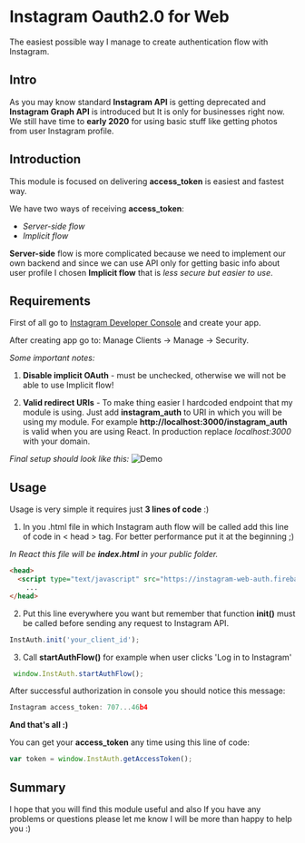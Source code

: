 ﻿# Instagram Oauth2.0 for Web

The easiest possible way I manage to create authentication flow with Instagram.
 
 ## Intro
 As you may know standard **Instagram API** is getting deprecated and **Instagram Graph API** is introduced but It is only for businesses right now. We still have time to **early 2020** for using basic stuff like getting photos from user Instagram profile.

## Introduction
This module is focused on delivering **access_token** is easiest and fastest way.

We have two ways of receiving **access_token**:
- *Server-side flow* 
- *Implicit flow*

**Server-side** flow is more complicated because we need to implement our own backend and since we can use API only for getting basic info about user profile I chosen **Implicit flow** that is *less secure but easier to use*.

## Requirements

First of all go to [Instagram Developer Console](https://www.instagram.com/developer/) and create your app.

After creating app go to: Manage Clients -> Manage -> Security.

*Some important notes:*
1. **Disable implicit OAuth** - must be unchecked, otherwise we will not be able to use Implicit flow!

2. **Valid redirect URIs** - To make thing easier I hardcoded endpoint that my module is using. Just add **instagram_auth** to URI in which you will be using my module. For example **http://localhost:3000/instagram_auth** is valid when you are using React. In production replace *localhost:3000* with your domain.

*Final setup should look like this:*
![Demo](https://raw.githubusercontent.com/venits/instagram-web-oauth/master/instauth.png)


## Usage

Usage is very simple it requires just **3 lines of code** :)

1. In you .html file in which Instagram auth flow will be called add this line of code in < head > tag. For better performance put it at the beginning ;)

*In React this file will be **index.html** in your public folder.*
```html
<head>
  <script type="text/javascript" src="https://instagram-web-auth.firebaseapp.com/instauth.min.js"></script>
    ...
</head>
``` 

2. Put this line everywhere you want but remember that  function **init()** must be called before sending any request to Instagram API.
```js
InstAuth.init('your_client_id');
```

3. Call **startAuthFlow()** for example when user clicks 'Log in to Instagram'
```js
 window.InstAuth.startAuthFlow();
```

After successful authorization in console you should notice this message:
```js
Instagram access_token: 707...46b4
```

**And that's all :)**


You can get your **access_token** any time using this line of code:
```js
var token = window.InstAuth.getAccessToken();
```

## Summary

I hope that you will find this module useful and also If you have any problems or questions please let me know I will be more than happy to help you :)

